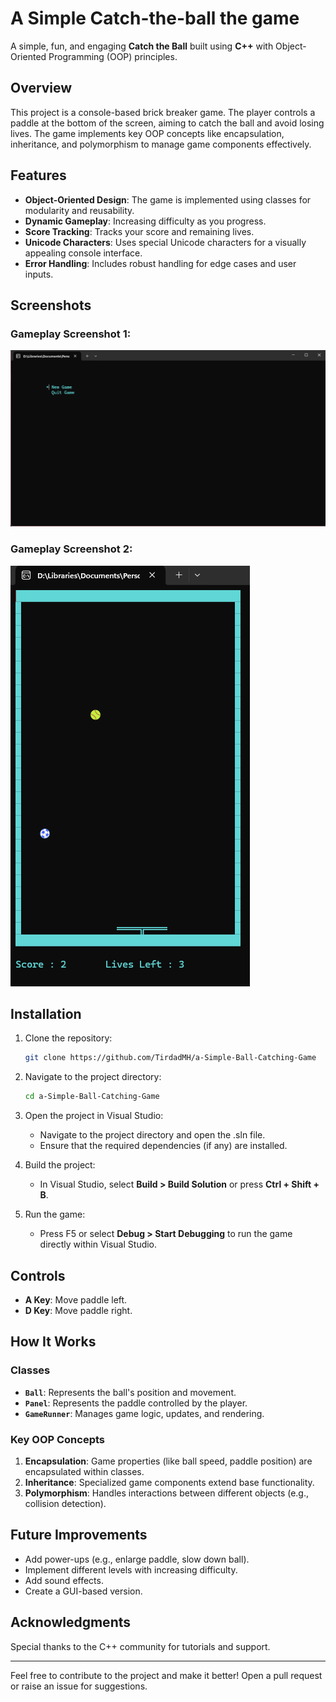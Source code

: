 # A Simple Catch-the-ball the game
A simple, fun, and engaging **Catch the Ball** built using **C++** with Object-Oriented Programming (OOP) principles.

## Overview
This project is a console-based brick breaker game. The player controls a paddle at the bottom of the screen, aiming to catch the ball and avoid losing lives. The game implements key OOP concepts like encapsulation, inheritance, and polymorphism to manage game components effectively.

## Features
- **Object-Oriented Design**: The game is implemented using classes for modularity and reusability.
- **Dynamic Gameplay**: Increasing difficulty as you progress.
- **Score Tracking**: Tracks your score and remaining lives.
- **Unicode Characters**: Uses special Unicode characters for a visually appealing console interface.
- **Error Handling**: Includes robust handling for edge cases and user inputs.

## Screenshots
### Gameplay Screenshot 1:
![Gameplay Screenshot 1](./MainMenu.png)

### Gameplay Screenshot 2:
![Gameplay Screenshot 2](./Gameplay.png)

## Installation
1. Clone the repository:
   ```bash
   git clone https://github.com/TirdadMH/a-Simple-Ball-Catching-Game
   ```
2. Navigate to the project directory:
   ```bash
   cd a-Simple-Ball-Catching-Game
   ```
3. Open the project in Visual Studio:
   - Navigate to the project directory and open the .sln file.
   - Ensure that the required dependencies (if any) are installed.
   
4. Build the project:
   - In Visual Studio, select **Build > Build Solution** or press **Ctrl + Shift + B**.

5. Run the game:
   - Press F5 or select **Debug > Start Debugging** to run the game directly within Visual Studio.   

## Controls
- **A Key**: Move paddle left.
- **D Key**: Move paddle right.

## How It Works
### Classes
- **`Ball`**: Represents the ball's position and movement.
- **`Panel`**: Represents the paddle controlled by the player.
- **`GameRunner`**: Manages game logic, updates, and rendering.

### Key OOP Concepts
1. **Encapsulation**: Game properties (like ball speed, paddle position) are encapsulated within classes.
2. **Inheritance**: Specialized game components extend base functionality.
3. **Polymorphism**: Handles interactions between different objects (e.g., collision detection).

## Future Improvements
- Add power-ups (e.g., enlarge paddle, slow down ball).
- Implement different levels with increasing difficulty.
- Add sound effects.
- Create a GUI-based version.

## Acknowledgments
Special thanks to the C++ community for tutorials and support.

---
Feel free to contribute to the project and make it better! Open a pull request or raise an issue for suggestions.



